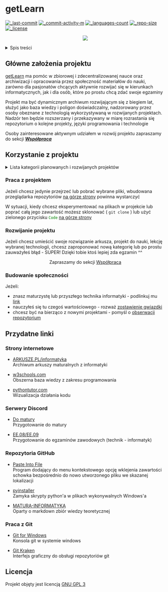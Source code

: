 # getLearn <!-- omit in toc -->
[![_last-commit]][network]
[![_commit-activity-m]][commits] <!-- [![_all-contributors]][contributions] -->
[![_languages-count]][tags]
[![_repo-size]][zip]
[![_license]][license]

<p align="center"><img src="https://shields.io/badge/project_status-Work_in_progress-eb0?style=for-the-badge"/></p>

<details>
<summary>Spis treści</summary>

- [Główne założenia projektu](#główne-założenia-projektu)
- [Korzystanie z projektu](#korzystanie-z-projektu)
  - [Praca z projektem](#praca-z-projektem)
  - [Rozwijanie projektu](#rozwijanie-projektu)
  - [Budowanie społeczności](#budowanie-społeczności)
- [Przydatne linki](#przydatne-linki)
  - [Strony internetowe](#strony-internetowe)
  - [Serwery Discord](#serwery-discord)
  - [Repozytoria GitHub](#repozytoria-github)
  - [Praca z Git](#praca-z-git)
</details>

## Główne założenia projektu
[getLearn][root] ma pomóc w  zbiorowej i zdecentralizowanej nauce oraz archiwizacji i opracowania przez społeczność materiałów do nauki, zarówno dla pasjonatów chcących aktywnie rozwijać się w kierunkach informatycznych, jak i dla osób, które po prostu chcą zdać swoje egzaminy

Projekt ma być dynamicznym archiwum rozwijającym się z biegiem lat, służyć jako baza wiedzy i poligon doświadczalny, nadzorowany przez osoby obeznane z technologią wykorzystywaną w rozwijanych projektach. Nadzór ten będzie rozszerzany i przekazywany w miarę rozrastania się repozytorium o kolejne projekty, języki programowania i technologie

Osoby zainteresowane aktywnym udziałem w rozwój projektu zapraszamy do sekcji [***Współpraca***](#współpraca)

## Korzystanie z projektu

<details>
<summary>Lista kategorii planowanych i rozwijanych projektów</summary>

  - [x] [Matura](/matura/)
    - [x] [Informatyka rozszerzona](/matura/inf/)
    - [ ] Matematyka rozszerzona
  - [ ] [Kwalifikacje zawodowe](q/)
    - [x] [Technik-informatyk](q/ee/)
      - [ ] EE.09
      - [x] [EE.08](q/ee/08)
    - [ ] Technik-elektronik
      - [ ] EE.03
  - [x] [Programowanie](/programming/)
    - [x] [C++](/programming/cpp/)
    - [ ] Python
    - [x] [JavaScript](programming/js/)
    - [ ] PHP
    - [ ] SQL
  - [ ] GitHub
    - [ ] Git
    - [ ] GitHub
    - [ ] Markdown
    - [ ] Mathpix Markdown
</details>

### Praca z projektem
Jeżeli chcesz jedynie przejrzeć lub pobrać wybrane pliki, wbudowana przeglądarka repozytoriów [na górze strony](#) powinna wystarczyć

W sytuacji, kiedy chcesz eksperymentować na plikach w projekcie lub poprać całą jego zawartość możesz sklonować ( `git clone` ) lub użyć zielonego przycisku <code style="color:green">Code</code> [na górze strony](#)

### Rozwijanie projektu
Jeżeli chcesz umieścić swoje rozwiązanie arkusza, projekt do nauki, lekcję wybranej technologii, chcesz zaproponować nową kategorię lub po prostu zauważyłeś błąd - SUPER! Dzięki tobie ktoś lepiej zda egzamin ^^

<p align="center">Zapraszamy do sekcji <a href="docs/CONTRIBUTING.md">Współpraca</a></p>

### Budowanie społeczności
Jeżeli:
- znasz maturzystę lub przyszłego technika informatyki - podlinkuj mu [link][root]
- nauczyłeś się tu czegoś wartościowego - rozważ [zostawienie gwiazdki](#)
- chcesz być na bierząco z nowymi projektami - pomyśl o [obserwacji repozytorium](#) 

## Przydatne linki
### Strony internetowe
  - [ARKUSZE.PL/informatyka](https://arkusze.pl/informatyka-matura-poziom-rozszerzony/)  
    Archiwum arkuszy maturalnych z informatyki

  - [w3schools.com](https://w3schools.com)  
    Obszerna baza wiedzy z zakresu programowania
    
  - [pythontutor.com](https://pythontutor.com)  
    Wizualizacja działania kodu

### Serwery Discord
  - [Do matury](https://discord.gg/3hyj3kXQkt)  
    Przygotowanie do matury

  - [EE.08/EE.09](https://discord.gg/RJMZQEC)  
    Przygotowanie do egzaminów zawodowych (technik - informatyk) 

### Repozytoria GitHub
  - [Paste Into File](https://github.com/EslaMx7/PasteIntoFile)  
    Program dodający do menu kontekstowego opcję wklejenia zawartości schowka bezpośrednio do nowo utworzonego pliku we skazanej lokalizacji

  - [pyinstaller](https://github.com/pyinstaller/pyinstaller)  
    Zamyka skrypty python'a w plikach wykonywalnych Windows'a
  
  - [MATURA-INFORMATYKA](https://github.com/wernexnrs123/MATURA-INFORMATYKA)  
    Oparty o markdown zbiór wiedzy teoretycznej

### Praca z Git
  - [Git for Windows](https://gitforwindows.org/)  
    Konsola git w systemie windows

  - [Git Kraken](https://www.gitkraken.com/)  
    Interfejs graficzny do obsługi repozytoriów git

## Licencja <!-- omit in toc -->
Projekt objęty jest licencją [GNU GPL 3][license]

[root]: https://github.com/Pixel48/getLearn

[_last-commit]: https://shields.io/github/last-commit/Pixel48/getLearn
[last-commit]: https://github.com/Pixel48/getLearn/commit/master
[network]: https://github.com/Pixel48/getLearn/network

[_commit-activity-w]: https://img.shields.io/github/commit-activity/w/Pixel48/getLearn
[_commit-activity-m]: https://img.shields.io/github/commit-activity/m/Pixel48/getLearn
[_commit-activity-y]: https://img.shields.io/github/commit-activity/y/Pixel48/getLearn
[commits]: https://github.com/Pixel48/getLearn/commits/master

[_all-contributors]: https://img.shields.io/github/all-contributors/Pixel48/getLearn
[contributions]: https://github.com/Pixel48/getLearn/graphs/contributors

[_languages-count]: https://shields.io/github/languages/count/Pixel48/getLearn
[tags]: https://github.com/Pixel48/getLearn/releases

[_repo-size]: https://shields.io/github/repo-size/Pixel48/getLearn
[zip]: https://github.com/Pixel48/getLearn/archive/master.zip

[_license]: https://shields.io/github/license/Pixel48/getLearn
[license]: https://github.com/Pixel48/getLearn/blob/master/LICENSE